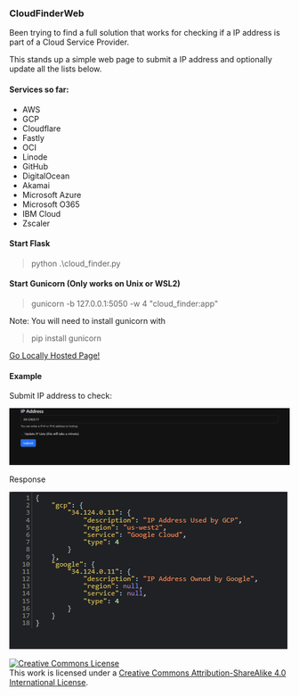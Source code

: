 ### CloudFinderWeb

Been trying to find a full solution that works for checking if a IP address is part of a Cloud Service Provider.

This stands up a simple web page to submit a IP address and optionally update all the lists below.

#### Services so far:
* AWS
* GCP
* Cloudflare
* Fastly
* OCI
* Linode
* GitHub
* DigitalOcean
* Akamai
* Microsoft Azure
* Microsoft O365
* IBM Cloud
* Zscaler

#### Start Flask
>python .\cloud_finder.py

#### Start Gunicorn (Only works on Unix or WSL2)
>gunicorn -b 127.0.0.1:5050 -w 4 "cloud_finder:app"
 
Note: You will need to install gunicorn with
>pip install gunicorn

<a href="http://localhost:5050">Go Locally Hosted Page!</a>

#### Example
Submit IP address to check:

![Web Page For Submission](2023-10-26_19-50-12.png)

Response

![Response](2023-10-26_19-50-29.png)

<a rel="license" href="http://creativecommons.org/licenses/by-sa/4.0/"><img alt="Creative Commons License" style="border-width:0" src="https://i.creativecommons.org/l/by-sa/4.0/88x31.png" /></a><br />This work is licensed under a <a rel="license" href="http://creativecommons.org/licenses/by-sa/4.0/">Creative Commons Attribution-ShareAlike 4.0 International License</a>.

